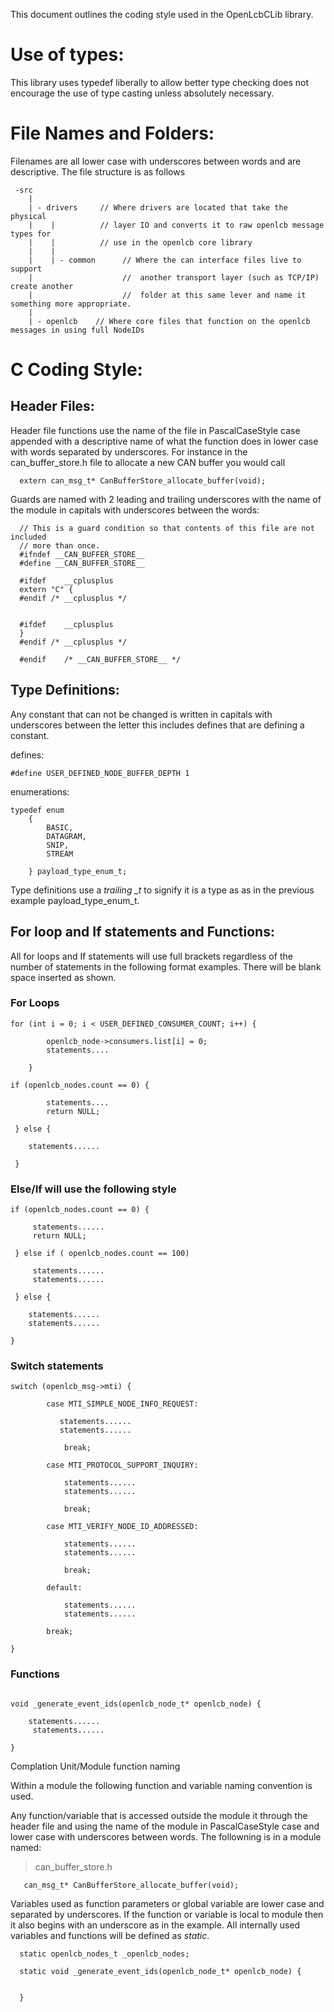 This document outlines the coding style used in the OpenLcbCLib library.

# Use of types:

This library uses typedef liberally to allow better type checking does not encourage the use of type casting unless absolutely necessary.

# File Names and Folders:

Filenames are all lower case with underscores between words and are descriptive.  The file structure is as follows

~~~
 -src
    |
    | - drivers     // Where drivers are located that take the physical
    |    |          // layer IO and converts it to raw openlcb message types for
    |    |          // use in the openlcb core library
    |    |
    |    | - common      // Where the can interface files live to support 
    |                    //  another transport layer (such as TCP/IP) create another
    |                    //  folder at this same lever and name it something more appropriate.  
    |                           
    | - openlcb    // Where core files that function on the openlcb messages in using full NodeIDs
~~~

# C Coding Style:


## Header Files:

Header file functions use the name of the file in PascalCaseStyle case appended with a descriptive name of what the function does in lower case with words separated by underscores.  For instance in the can_buffer_store.h file to allocate a new CAN buffer you would call 

~~~
  extern can_msg_t* CanBufferStore_allocate_buffer(void);
~~~

Guards are named with 2 leading and trailing underscores with the name of the module in capitals with underscores between the words:

~~~
  // This is a guard condition so that contents of this file are not included
  // more than once.  
  #ifndef __CAN_BUFFER_STORE__
  #define __CAN_BUFFER_STORE__

  #ifdef	__cplusplus
  extern "C" {
  #endif /* __cplusplus */


  #ifdef	__cplusplus
  }
  #endif /* __cplusplus */

  #endif	/* __CAN_BUFFER_STORE__ */
~~~

## Type Definitions:

Any constant that can not be changed is written in capitals with underscores between the letter this includes defines that are defining a constant.  

defines:

~~~
#define USER_DEFINED_NODE_BUFFER_DEPTH 1 
~~~

enumerations: 

~~~
typedef enum
    {
        BASIC,
        DATAGRAM,
        SNIP,
        STREAM

    } payload_type_enum_t;
~~~

 Type definitions use a *trailing _t* to signify it is a type as as in the previous example payload_type_enum_t.

## For loop and If statements and Functions:

All for loops and If statements will use full brackets regardless of the number of statements in the following format examples.  There will be blank space inserted as shown.

### For Loops
~~~
for (int i = 0; i < USER_DEFINED_CONSUMER_COUNT; i++) {

        openlcb_node->consumers.list[i] = 0;
        statements....

    } 

if (openlcb_nodes.count == 0) {
        
        statements....
        return NULL;
        
 } else {

    statements......

 }
~~~

### Else/If will use the following style

~~~
if (openlcb_nodes.count == 0) {
        
     statements......
     return NULL;
        
 } else if ( openlcb_nodes.count == 100)

     statements......
     statements......

 } else {

    statements......
    statements......

}
~~~

### Switch statements

~~~
switch (openlcb_msg->mti) {

        case MTI_SIMPLE_NODE_INFO_REQUEST:

           statements......
           statements......

            break;

        case MTI_PROTOCOL_SUPPORT_INQUIRY:

            statements......
            statements......
            
            break;

        case MTI_VERIFY_NODE_ID_ADDRESSED:

            statements......
            statements......

            break;

        default:

            statements......
            statements......

        break;

}
~~~

### Functions 

~~~

void _generate_event_ids(openlcb_node_t* openlcb_node) {

    statements......
     statements......

}
~~~
Complation Unit/Module function naming

Within a module the following function and variable naming convention is used. 

Any function/variable that is accessed outside the module it through the header file and using the name of the module in PascalCaseStyle case and lower case with underscores between words.  The followning is in a module named:

> can_buffer_store.h

~~~
   can_msg_t* CanBufferStore_allocate_buffer(void);
~~~

Variables used as function parameters or global variable are lower case and separated by underscores.  If the function or variable is local to module then it also begins with an underscore as in the example.  All internally used variables and functions will be defined as *static*.

~~~
  static openlcb_nodes_t _openlcb_nodes;

  static void _generate_event_ids(openlcb_node_t* openlcb_node) {


  }
~~~